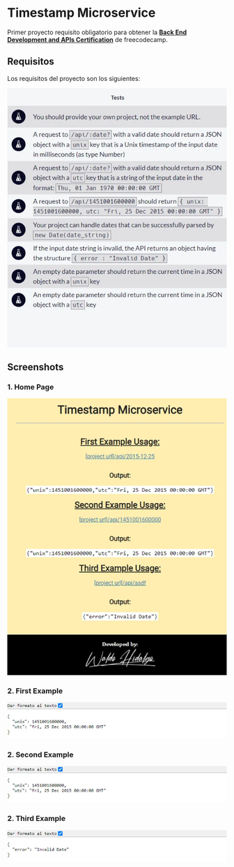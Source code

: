 # Timestamp Microservice

Primer proyecto requisito obligatorio para obtener la [**Back End Development and APIs Certification**](https://www.freecodecamp.org/learn/back-end-development-and-apis/back-end-development-and-apis-projects/timestamp-microservice) de freecodecamp.

## Requisitos

Los requisitos del proyecto son los siguientes:

![Requisitos](./screenshots/requisitos.webp)

## Screenshots

### 1. Home Page

![Home Page](./screenshots/home.webp)

### 2. First Example

![First Example](./screenshots/first_example.webp)

### 2. Second Example

![Second Example](./screenshots/second_example.webp)

### 2. Third Example

![Third Example](./screenshots/third_example.webp)
